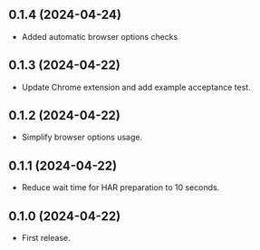 ## 0.1.4 (2024-04-24)

* Added automatic browser options checks

## 0.1.3 (2024-04-22)

* Update Chrome extension and add example acceptance test.

## 0.1.2 (2024-04-22)

* Simplify browser options usage.

## 0.1.1 (2024-04-22)

* Reduce wait time for HAR preparation to 10 seconds.

## 0.1.0 (2024-04-22)

* First release.
